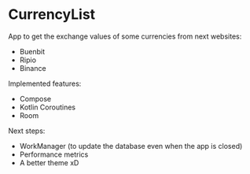 # CurrencyList

App to get the exchange values of some currencies from next websites:
 - Buenbit
 - Ripio
 - Binance

Implemented features:
- Compose
- Kotlin Coroutines
- Room

Next steps:
- WorkManager (to update the database even when the app is closed)
- Performance metrics
- A better theme xD
